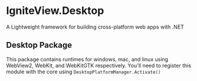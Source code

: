 # IgniteView.Desktop

A Lightweight framework for building cross-platform web apps with .NET

## Desktop Package

This package contains runtimes for windows, mac, and linux using WebView2, WebKit, and WebKitGTK respectively.
You'll need to register this module with the core using `DesktopPlatformManager.Activate()`